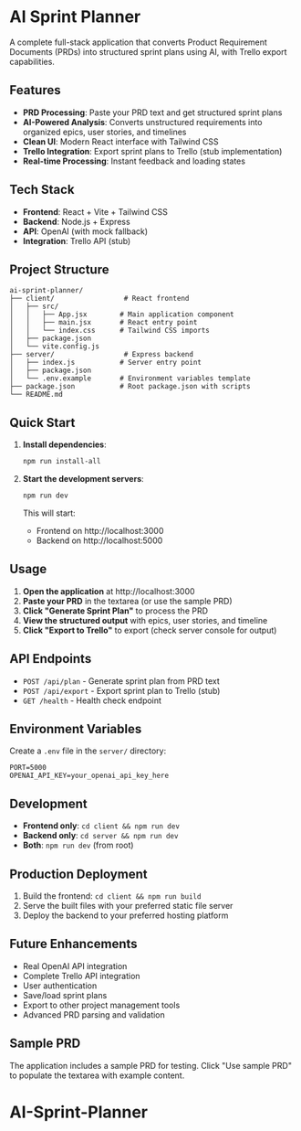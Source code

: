# AI Sprint Planner

A complete full-stack application that converts Product Requirement Documents (PRDs) into structured sprint plans using AI, with Trello export capabilities.

## Features

- **PRD Processing**: Paste your PRD text and get structured sprint plans
- **AI-Powered Analysis**: Converts unstructured requirements into organized epics, user stories, and timelines
- **Clean UI**: Modern React interface with Tailwind CSS
- **Trello Integration**: Export sprint plans to Trello (stub implementation)
- **Real-time Processing**: Instant feedback and loading states

## Tech Stack

- **Frontend**: React + Vite + Tailwind CSS
- **Backend**: Node.js + Express
- **API**: OpenAI (with mock fallback)
- **Integration**: Trello API (stub)

## Project Structure

```
ai-sprint-planner/
├── client/                 # React frontend
│   ├── src/
│   │   ├── App.jsx        # Main application component
│   │   ├── main.jsx       # React entry point
│   │   └── index.css      # Tailwind CSS imports
│   ├── package.json
│   └── vite.config.js
├── server/                 # Express backend
│   ├── index.js           # Server entry point
│   ├── package.json
│   └── .env.example       # Environment variables template
├── package.json           # Root package.json with scripts
└── README.md
```

## Quick Start

1. **Install dependencies**:
   ```bash
   npm run install-all
   ```

2. **Start the development servers**:
   ```bash
   npm run dev
   ```

   This will start:
   - Frontend on http://localhost:3000
   - Backend on http://localhost:5000

## Usage

1. **Open the application** at http://localhost:3000
2. **Paste your PRD** in the textarea (or use the sample PRD)
3. **Click "Generate Sprint Plan"** to process the PRD
4. **View the structured output** with epics, user stories, and timeline
5. **Click "Export to Trello"** to export (check server console for output)

## API Endpoints

- `POST /api/plan` - Generate sprint plan from PRD text
- `POST /api/export` - Export sprint plan to Trello (stub)
- `GET /health` - Health check endpoint

## Environment Variables

Create a `.env` file in the `server/` directory:

```
PORT=5000
OPENAI_API_KEY=your_openai_api_key_here
```

## Development

- **Frontend only**: `cd client && npm run dev`
- **Backend only**: `cd server && npm run dev`
- **Both**: `npm run dev` (from root)

## Production Deployment

1. Build the frontend: `cd client && npm run build`
2. Serve the built files with your preferred static file server
3. Deploy the backend to your preferred hosting platform

## Future Enhancements

- Real OpenAI API integration
- Complete Trello API integration
- User authentication
- Save/load sprint plans
- Export to other project management tools
- Advanced PRD parsing and validation

## Sample PRD

The application includes a sample PRD for testing. Click "Use sample PRD" to populate the textarea with example content.
# AI-Sprint-Planner
